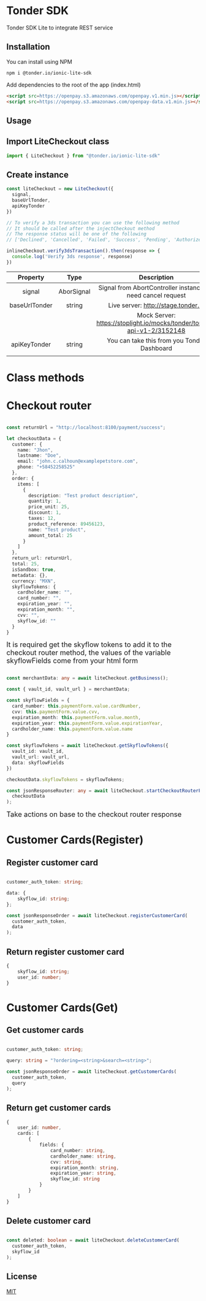 # Tonder SDK

Tonder SDK Lite to integrate REST service

## Installation

You can install using NPM
```bash
npm i @tonder.io/ionic-lite-sdk
```

Add dependencies to the root of the app (index.html)
```html
<script src=https://openpay.s3.amazonaws.com/openpay.v1.min.js></script>
<script src=https://openpay.s3.amazonaws.com/openpay-data.v1.min.js></script>
```

## Usage
## Import LiteCheckout class
```javascript
import { LiteCheckout } from "@tonder.io/ionic-lite-sdk"
```
## Create instance

```javascript
const liteCheckout = new LiteCheckout({ 
  signal, 
  baseUrlTonder, 
  apiKeyTonder
})

// To verify a 3ds transaction you can use the following method
// It should be called after the injectCheckout method
// The response status will be one of the following
// ['Declined', 'Cancelled', 'Failed', 'Success', 'Pending', 'Authorized']

inlineCheckout.verify3dsTransaction().then(response => {
  console.log('Verify 3ds response', response)
})
```

| Property        | Type          | Description                                                             |
|:---------------:|:-------------:|:-----------------------------------------------------------------------:|
| signal          | AborSignal    | Signal from AbortController instance if it need cancel request          |
| baseUrlTonder   | string        | Live server: http://stage.tonder.io                                     |
|                 |               | Mock Server: https://stoplight.io/mocks/tonder/tonder-api-v1-2/3152148  |
| apiKeyTonder    | string        | You can take this from you Tonder Dashboard                             |
|                 |               |                                                                         |

# Class methods

# Checkout router

```typescript

const returnUrl = "http://localhost:8100/payment/success";

let checkoutData = {
  customer: {
    name: "Jhon",
    lastname: "Doe",
    email: "john.c.calhoun@examplepetstore.com",
    phone: "+58452258525"
  },
  order: {
    items: [
      {
        description: "Test product description",
        quantity: 1,
        price_unit: 25,
        discount: 1,
        taxes: 12,
        product_reference: 89456123,
        name: "Test product",
        amount_total: 25
      }
    ]
  },
  return_url: returnUrl,
  total: 25,
  isSandbox: true,
  metadata: {},
  currency: "MXN",
  skyflowTokens: {
    cardholder_name: "",
    card_number: "",
    expiration_year: "",
    expiration_month: "",
    cvv: "",
    skyflow_id: ""
  }
}

```

<font size="4">It is required get the skyflow tokens to add it to the checkout router method, the values of the variable skyflowFields come from your html form</font>

```typescript

const merchantData: any = await liteCheckout.getBusiness();

const { vault_id, vault_url } = merchantData;

const skyflowFields = {
  card_number: this.paymentForm.value.cardNumber,
  cvv: this.paymentForm.value.cvv,
  expiration_month: this.paymentForm.value.month,
  expiration_year: this.paymentForm.value.expirationYear,
  cardholder_name: this.paymentForm.value.name
}

const skyflowTokens = await liteCheckout.getSkyflowTokens({
  vault_id: vault_id,
  vault_url: vault_url,
  data: skyflowFields
})

checkoutData.skyflowTokens = skyflowTokens;

const jsonResponseRouter: any = await liteCheckout.startCheckoutRouterFull(
  checkoutData
);

```

<font size="4">Take actions on base to the checkout router response</font>

# Customer Cards(Register)

## Register customer card

```typescript

customer_auth_token: string;

data: {
    skyflow_id: string;
};

const jsonResponseOrder = await liteCheckout.registerCustomerCard(
  customer_auth_token,
  data
);
```

## Return register customer card
```typescript
{
    skyflow_id: string;
    user_id: number;
}
```

# Customer Cards(Get)

## Get customer cards

```typescript

customer_auth_token: string;

query: string = "?ordering=<string>&search=<string>";

const jsonResponseOrder = await liteCheckout.getCustomerCards(
  customer_auth_token,
  query
);
```

## Return get customer cards
```typescript
{
    user_id: number,
    cards: [
        {
            fields: {
                card_number: string,
                cardholder_name: string,
                cvv: string,
                expiration_month: string,
                expiration_year: string,
                skyflow_id: string
            }
        }
    ]
}
```

## Delete customer card

```typescript

const deleted: boolean = await liteCheckout.deleteCustomerCard(
  customer_auth_token,
  skyflow_id
);

```

## License

[MIT](https://choosealicense.com/licenses/mit/)
